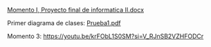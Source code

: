 [Momento I, Proyecto final de informatica II.docx](https://github.com/user-attachments/files/17483726/Momento.I.Proyecto.final.de.informatica.II.docx)

Primer diagrama de clases:
[Prueba1.pdf](https://github.com/user-attachments/files/17627300/Prueba1.pdf)

Momento 3: https://youtu.be/krFObL1S0SM?si=V_RJnSB2VZHFODCr
